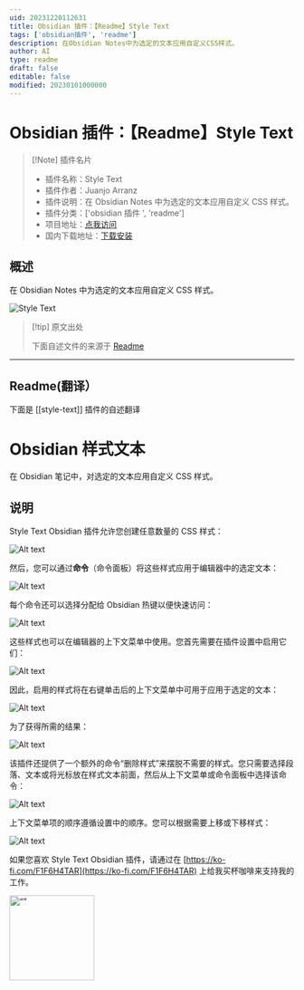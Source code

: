 ```yaml
---
uid: 20231220112631
title: Obsidian 插件：【Readme】Style Text
tags: ['obsidian插件', 'readme']
description: 在Obsidian Notes中为选定的文本应用自定义CSS样式。
author: AI
type: readme
draft: false
editable: false
modified: 20230101000000
---
```


# Obsidian 插件：【Readme】Style Text

> [!Note] 插件名片
> - 插件名称：Style Text
> - 插件作者：Juanjo Arranz
> - 插件说明：在 Obsidian Notes 中为选定的文本应用自定义 CSS 样式。
> - 插件分类：['obsidian 插件 ', 'readme']
> - 项目地址：[点我访问](https://github.com/juanjoarranz/style-text-obsidian-plugin)
> - 国内下载地址：[下载安装](https://pkmer.cn/products/plugin/pluginMarket/?style-text)

## 概述

在 Obsidian Notes 中为选定的文本应用自定义 CSS 样式。

![Style Text](https://cdn.pkmer.cn/covers/style-text.png!pkmer)

> [!tip] 原文出处
>
>下面自述文件的来源于 [Readme](https://ghproxy.net/https://raw.githubusercontent.com/juanjoarranz/style-text-obsidian-plugin/master/README.md)

---

## Readme(翻译）

下面是 [[style-text]] 插件的自述翻译

# Obsidian 样式文本

在 Obsidian 笔记中，对选定的文本应用自定义 CSS 样式。

## 说明

Style Text Obsidian 插件允许您创建任意数量的 CSS 样式：

![Alt text](https://cdn.pkmer.cn/covers/style-text_2_0.png!pkmer)

然后，您可以通过**命令**（命令面板）将这些样式应用于编辑器中的选定文本：

![Alt text](https://cdn.pkmer.cn/covers/style-text_2_1.png!pkmer)

每个命令还可以选择分配给 Obsidian 热键以便快速访问：

![Alt text](https://cdn.pkmer.cn/covers/style-text_2_2.png!pkmer)

这些样式也可以在编辑器的上下文菜单中使用。您首先需要在插件设置中启用它们：

![Alt text](https://cdn.pkmer.cn/covers/style-text_2_3.png!pkmer)

因此，启用的样式将在右键单击后的上下文菜单中可用于应用于选定的文本：

![Alt text](https://cdn.pkmer.cn/covers/style-text_2_4.png!pkmer)

为了获得所需的结果：

![Alt text](https://cdn.pkmer.cn/covers/style-text_2_5.png!pkmer)

该插件还提供了一个额外的命令“删除样式”来摆脱不需要的样式。您只需要选择段落、文本或将光标放在样式文本前面，然后从上下文菜单或命令面板中选择该命令：

![Alt text](https://cdn.pkmer.cn/covers/style-text_2_6.png!pkmer)

上下文菜单项的顺序遵循设置中的顺序。您可以根据需要上移或下移样式：

![Alt text](https://cdn.pkmer.cn/covers/style-text_2_7.png!pkmer)

如果您喜欢 Style Text Obsidian 插件，请通过在 [https://ko-fi.com/F1F6H4TAR](https://ko-fi.com/F1F6H4TAR) 上给我买杯咖啡来支持我的工作。

[<img src="https://cdn.ko-fi.com/cdn/kofi3.png?v=3" alt= “” width="150px">](https://ko-fi.com/F1F6H4TAR)
